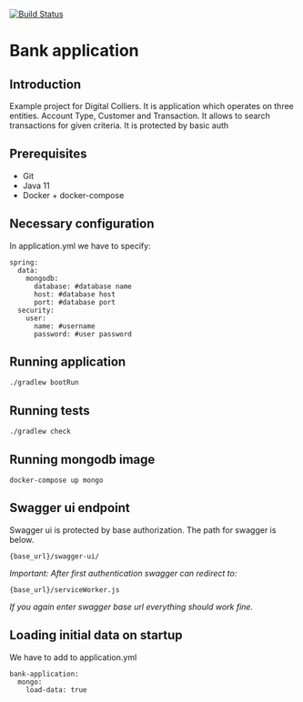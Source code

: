 [![Build Status](https://travis-ci.org/HerbMat/bank-application.svg?branch=main)](https://travis-ci.org/HerbMat/bank-application)
# Bank application
## Introduction
Example project for Digital Colliers. It is application which operates on three entities. 
Account Type, Customer and Transaction. It allows to search transactions for given criteria.
It is protected by basic auth
## Prerequisites
* Git
* Java 11
* Docker + docker-compose
## Necessary configuration
In application.yml we have to specify:
```
spring:
  data:
    mongodb:
      database: #database name
      host: #database host
      port: #database port
  security:
    user:
      name: #username
      password: #user password
```
## Running application
```
./gradlew bootRun
```
## Running tests
```
./gradlew check
```
## Running mongodb image
```
docker-compose up mongo
```
## Swagger ui endpoint
Swagger ui is protected by base authorization. 
The path for swagger is below.
```
{base_url}/swagger-ui/
```
<em>Important: After first authentication swagger can redirect to:</em>
```
{base_url}/serviceWorker.js
```
<em>If you again enter swagger base url everything should work fine.</em>

## Loading initial data on startup
We have to add to application.yml
```
bank-application:
  mongo:
    load-data: true
```
